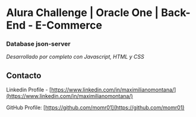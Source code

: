 # Alura Challenge | Oracle One | Back-End - E-Commerce

### Database json-server

_Desarrollado por completo con Javascript, HTML y CSS_

<!-- CONTACT -->

## Contacto

Linkedin Profile - [https://www.linkedin.com/in/maximilianomontana/](https://www.linkedin.com/in/maximilianomontana/)

GitHub Profile: [https://github.com/momr01](https://github.com/momr01)
